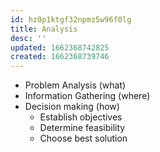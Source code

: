 ```yaml
---
id: hz0p1ktgf32npmz5w96f0lg
title: Analysis
desc: ''
updated: 1662368742825
created: 1662368739746
---
```


- Problem Analysis (what)
- Information Gathering (where)
- Decision making (how)
  - Establish objectives
  - Determine feasibility
  - Choose best solution
